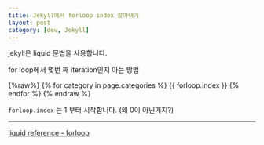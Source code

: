 ```yaml
---
title: Jekyll에서 forloop index 알아내기
layout: post
category: [dev, Jekyll]
--- 
```


jekyll은 liquid 문법을 사용합니다.

for loop에서 몇번 째 iteration인지 아는 방법

{%raw%}
{% for category in page.categories %}
    {{ forloop.index }}
{% endfor %}
{% endraw %}

`forloop.index` 는 1 부터 시작합니다. (왜 0이 아닌거지?)


---
[liquid reference - forloop][1]

[1]: https://help.shopify.com/themes/liquid/objects/for-loops